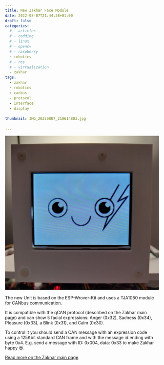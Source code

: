 ```yaml
---
title: New Zakhar Face Module
date: 2022-08-07T21:44:38+01:00
draft: false
categories:
  # - articles
  # - codding
  # - linux
  # - opencv
  # - raspberry
  - robotics
  # - ros
  # - virtualization
  - zakhar
tags:
  - zakhar
  - robotics
  - canbus
  - protocol
  - interface
  - display

thumbnail: IMG_20220807_210614803.jpg

---
```


![](IMG_20220807_210614803.jpg)


The new Unit is based on the ESP-Wrover-Kit and uses a TJA1050 module for CANbus communication.

It is compatible with the qCAN protocol (described on the Zakhar main page) and can show 5 facial expressions: Anger (0x32), Sadness (0x34), Pleasure (0x33), a Blink (0x31), and Calm (0x30).

<!--more-->
To control it you should send a CAN message with an expression code using a 125Kbit standard CAN frame and with the message id ending with byte 0x4. E.g. send a message with ID: 0x004, data: 0x33 to make Zakhar happy 😍.

[Read more on the Zakhar main page](https://zakhar-the-robot.github.io/doc/docs/systems/io/face/).
